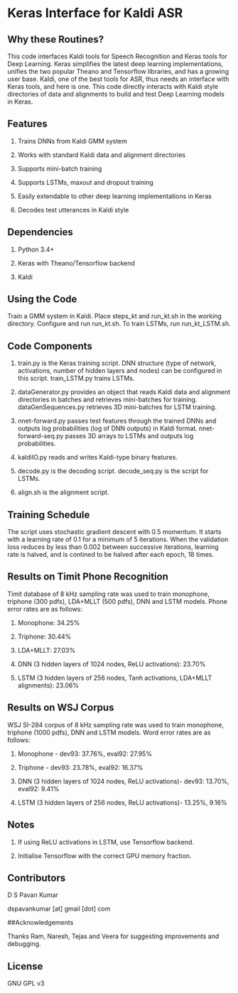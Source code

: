 # Keras Interface for Kaldi ASR

## Why these Routines?

This code interfaces Kaldi tools for Speech Recognition and Keras 
tools for Deep Learning. Keras simplifies the latest deep 
learning implementations, unifies the two popular Theano and 
Tensorflow libraries, and has a growing user base. Kaldi, one of 
the best tools for ASR, thus needs an interface with Keras tools, 
and here is one. This code directly interacts with Kaldi style 
directories of data and alignments to build and test Deep 
Learning models in Keras.

## Features

1. Trains DNNs from Kaldi GMM system

2. Works with standard Kaldi data and alignment directories

3. Supports mini-batch training

4. Supports LSTMs, maxout and dropout training

5. Easily extendable to other deep learning implementations in 
  Keras

6. Decodes test utterances in Kaldi style

## Dependencies

1. Python 3.4+

2. Keras with Theano/Tensorflow backend

3. Kaldi

## Using the Code

Train a GMM system in Kaldi. Place steps_kt and run_kt.sh in the 
working directory. Configure and run run_kt.sh. To train LSTMs,
run run_kt_LSTM.sh.

## Code Components

1. train.py is the Keras training script. DNN structure (type of 
  network, activations, number of hidden layers and nodes) can be 
  configured in this script. train_LSTM.py trains LSTMs.

2. dataGenerator.py provides an object that reads Kaldi data and 
  alignment directories in batches and retrieves mini-batches for 
  training. dataGenSequences.py retrieves 3D mini-batches for
  LSTM training.

3. nnet-forward.py passes test features through the trained DNNs 
  and outputs log probabilities (log of DNN outputs) in Kaldi 
  format. nnet-forward-seq.py passes 3D arrays to LSTMs and
  outputs log probabilities.

4. kaldiIO.py reads and writes Kaldi-type binary features.

5. decode.py is the decoding script. decode_seq.py is the script
  for LSTMs.

6. align.sh is the alignment script.

## Training Schedule

The script uses stochastic gradient descent with 0.5 momentum. It 
starts with a learning rate of 0.1 for a minimum of 5 
iterations. When the validation loss reduces by less than 0.002 
between successive iterations, learning rate is halved, and is
contined to be halved after each epoch, 18 times.

## Results on Timit Phone Recognition

Timit database of 8 kHz sampling rate was used to train monophone,
triphone (300 pdfs), LDA+MLLT (500 pdfs), DNN and LSTM models.
Phone error rates are as follows:

1. Monophone: 34.25%

2. Triphone: 30.44%

3. LDA+MLLT: 27.03%

4. DNN (3 hidden layers of 1024 nodes, ReLU activations): 23.70%

5. LSTM (3 hidden layers of 256 nodes, Tanh activations, LDA+MLLT alignments): 23.06%

## Results on WSJ Corpus

WSJ SI-284 corpus of 8 kHz sampling rate was used to train monophone,
triphone (1000 pdfs), DNN and LSTM models. Word error rates are as follows:

1. Monophone - dev93: 37.76%, eval92: 27.95%

2. Triphone - dev93: 23.78%, eval92: 16.37%

3. DNN (3 hidden layers of 1024 nodes, ReLU activations)- dev93: 13.70%, eval92: 9.41%

4. LSTM (3 hidden layers of 256 nodes, ReLU activations)- 13.25%, 9.16%

## Notes

1. If using ReLU activations in LSTM, use Tensorflow backend.

2. Initialise Tensorflow with the correct GPU memory fraction.

## Contributors

D S Pavan Kumar

dspavankumar [at] gmail [dot] com

##Acknowledgements

Thanks Ram, Naresh, Tejas and Veera for suggesting improvements and debugging.

## License

GNU GPL v3
